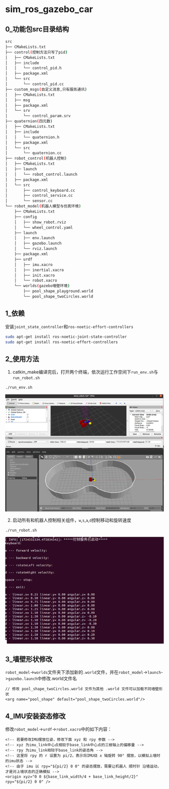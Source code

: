 # sim_ros_gazebo_car

## 0_功能包src目录结构

```bash
src
├── CMakeLists.txt
├── control(控制方法只写了pid)
│   ├── CMakeLists.txt
│   ├── include
│   │   └── control_pid.h
│   ├── package.xml
│   └── src
│       └── control_pid.cc
├── custom_msgs(自定义消息,只有服务通讯)
│   ├── CMakeLists.txt
│   ├── msg
│   ├── package.xml
│   └── srv
│       └── control_param.srv
├── quaternion(四元数)
│   ├── CMakeLists.txt
│   ├── include
│   │   └── quaternion.h
│   ├── package.xml
│   └── src
│       └── quaternion.cc
├── robot_control(机器人控制)
│   ├── CMakeLists.txt
│   ├── launch
│   │   └── robot_control.launch
│   ├── package.xml
│   └── src
│       ├── control_keyboard.cc
│       ├── control_service.cc
│       └── sensor.cc
└── robot_model(机器人模型与仿真环境)
    ├── CMakeLists.txt
    ├── config
    │   ├── show_robot.rviz
    │   └── wheel_control.yaml
    ├── launch
    │   ├── env.launch
    │   ├── gazebo.launch
    │   └── rviz.launch
    ├── package.xml
    ├── urdf
    │   ├── imu.xacro
    │   ├── inertial.xacro
    │   ├── init.xacro
    │   └── robot.xacro
    └── worlds(gazebo墙壁环境)
        ├── pool_shape_playground.world
        └── pool_shape_twoCircles.world
```

## 1_依赖

安装``joint_state_controller``和``ros-noetic-effort-controllers``

```bash
sudo apt-get install ros-noetic-joint-state-controller
sudo apt-get install ros-noetic-effort-controllers
```

## 2_使用方法

1. catkin_make编译完后，打开两个终端，依次运行工作空间下``run_env.sh``与``run_robot.sh``

```bash
./run_env.sh
```

![image-20240822210441056](README.assets/image-20240822210441056.png)

2. 启动所有和机器人控制相关组件，``w``,``s``,``a``,``d``控制移动和旋转速度

```
./run_robot.sh
```

![image-20240822211253318](./README.assets/image-20240822211253318.png)

## 3_墙壁形状修改

``robot_model``->``worlds``文件夹下添加新的``.world``文件，并在``robot_model``->``launch``->``gazebo.launch``中修改.world文件名

```launch
// 修改 pool_shape_twoCircles.world 文件为其他 .world 文件可以加载不同墙壁形状
<arg name="pool_shape" default="pool_shape_twoCircles.world"/>
```

## 4_IMU安装姿态修改

修改``robot_model``->``urdf``->``robot.xacro``中的如下内容：

```
<!-- 若要修改IMU摆放位姿，修改下面 xyz 和 rpy 参数 -->
<!-- xyz 为imu_link中心点相较于base_link中心点的三根轴上的偏移量 -->
<!-- rpy 为imu_link相较于base_link的姿态角 -->
<!-- 这里将 rpy 的 r 设置为 pi/2，表示将IMU绕 x 轴旋转 90° 摆放，以模拟上墙时的imu状态 -->
<!-- 由于 imu 以 rpy="${pi/2} 0 0" 的姿态摆放，需要让机器人 顺时针 沿墙运动，才是对上墙状态的正确模拟 -->
<origin xyz="0 0 ${base_link_width/4 + base_link_height/2}" rpy="${pi/2} 0 0" />
```









